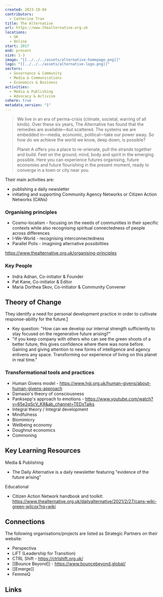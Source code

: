 ```yaml
---
created: 2023-10-04
contributors:
  - Catherine Tran
title: The Alternative
url: https://www.thealternative.org.uk
locations:
  - UK
  - Online
start: 2017
end: present
size: 1-3
image: "[[../../../assets/alternative-homepage.png]]"
logo: "[[../../../assets/alternative-logo.png]]"
sectors:
  - Governance & Community
  - Media & Communications
  - Economics & Business
activities:
  - Media & Publishing
  - Advocacy & Activism
cohere: true
metadata_version: "1"
---
```


>We live in an era of perma-crisis (climate, societal, warring of all kinds). Over these six years, The Alternative has found that the remedies are available—but scattered. The systems we are embedded in—media, economic, political—take our power away. So how do we achieve the world we know, deep down, is possible?
>
>Planet A offers you a place to re-orienate, pull the strands together and build. Feet on the ground; mind, body and spirit in the emerging possible. Here you can experience futures organising, future economies and future flourishing in the present moment, ready to converge in a town or city near you.

Their main activities are:
- publishing a daily newsletter 
- initiating and supporting Community Agency Networks or Citizen Action Networks (CANs) 

### Organising principles

- Cosmo-localism - focusing on the needs of communities in their specific contexts while also recognising spiritual connectedness of people across differences
- I-We-World - recognising interconnectedness
- Parallel Polis - imagining alternative possibilities

https://www.thealternative.org.uk/organising-principles
### Key People

- Indra Adnan, Co-initiator & Founder
- Pat Kane, Co-initiator & Editor
- Maria Dorthea Skov, Co-initiator & Community Convener

## Theory of Change

They identify a need for personal development practice in order to cultivate response-ability for the future.[1][1]
- Key question: "How can we develop our internal strength sufficiently to stay focused on the regenerative future arising?" 
- "if you keep company with others who can see the green shoots of a better future, this gives confidence where there was none before. Gaining and giving attention to new forms of intelligence and agency enlivens any space. Transforming our experience of living on this planet in real time."

### Transformational tools and practices
- Human Givens model - https://www.hgi.org.uk/human-givens/about-human-givens-approach
- Damasio's theory of consciousness
- Panksepp's approach to emotions - https://www.youtube.com/watch?v=65e2qScV_K8&ab_channel=TEDxTalks
- Integral theory / Integral development
- Mindfulness
- Biomimicry
- Wellbeing economy
- Doughnut economics
- Commoning

## Key Learning Resources

Media & Publishing
- The Daily Alternative is a daily newsletter featuring "evidence of the future arising"

Educational
- Citizen Action Network handbook and toolkit: https://www.thealternative.org.uk/dailyalternative/2021/2/27/cans-wiki-green-wilcox?rq=wiki

## Connections

The following organisations/projects are listed as Strategic Partners on their website:
- Perspectiva
- LiFT (Leadership for Transition)
- CTRL Shift - https://ctrlshift.org.uk/
- [[Bounce Beyond]] - https://www.bouncebeyond.global/
- [[Emerge]]
- FemmeQ

## Links

[1]: https://www.thealternative.org.uk/i-planetarian

